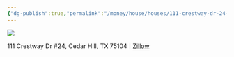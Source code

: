 ```yaml
---
{"dg-publish":true,"permalink":"/money/house/houses/111-crestway-dr-24-cedar-hill-tx-75104/"}
---
```



![](https://photos.zillowstatic.com/fp/79647d73c9e71e84b4a1b5b36ab6c6e3-cc_ft_1536.webp)

111 Crestway Dr #24, Cedar Hill, TX 75104 | [Zillow](https://www.zillow.com/homedetails/111-Crestway-Dr-24-Cedar-Hill-TX-75104/69677658_zpid/)